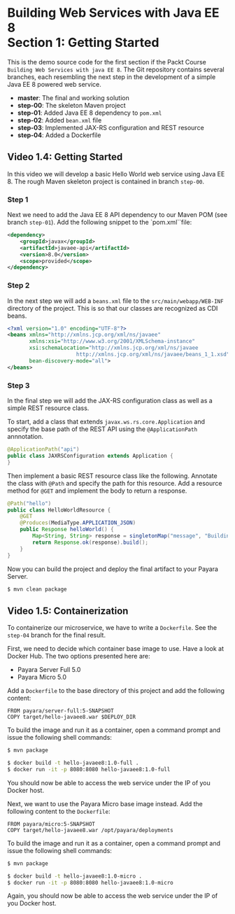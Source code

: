 # Building Web Services with Java EE 8<br>Section 1: Getting Started

This is the demo source code for the first section if the Packt Course `Building Web Services with java EE 8`.
The Git repository contains several branches, each resembling the next step in the development of a simple
Java EE 8 powered web service.

* **master**: The final and working solution
* **step-00**: The skeleton Maven project
* **step-01**: Added Java EE 8 dependency to `pom.xml`
* **step-02**: Added `bean.xml` file
* **step-03**: Implemented JAX-RS configuration and REST resource
* **step-04**: Added a Dockerfile

## Video 1.4: Getting Started

In this video we will develop a basic Hello World web service using Java EE 8. The rough
Maven skeleton project is contained in branch `step-00`.

### Step 1

Next we need to add the Java EE 8 API dependency to our Maven POM (see branch `step-01`).
Add the following snippet to the `pom.xml``file:

```xml
<dependency>
    <groupId>javax</groupId>
    <artifactId>javaee-api</artifactId>
    <version>8.0</version>
    <scope>provided</scope>
</dependency>
```

### Step 2

In the next step we will add a `beans.xml` file to the `src/main/webapp/WEB-INF` directory
of the project. This is so that our classes are recognized as CDI beans.

```xml
<?xml version="1.0" encoding="UTF-8"?>
<beans xmlns="http://xmlns.jcp.org/xml/ns/javaee"
       xmlns:xsi="http://www.w3.org/2001/XMLSchema-instance"
       xsi:schemaLocation="http://xmlns.jcp.org/xml/ns/javaee
                      http://xmlns.jcp.org/xml/ns/javaee/beans_1_1.xsd"
       bean-discovery-mode="all">
</beans>
```

### Step 3

In the final step we will add the JAX-RS configuration class as well as a simple
REST resource class.

To start, add a class that extends `javax.ws.rs.core.Application` and specify the
base path of the REST API using the `@ApplicationPath` annnotation.

```java
@ApplicationPath("api")
public class JAXRSConfiguration extends Application {
}
```

Then implement a basic REST resource class like the following. Annotate the class
with `@Path` and specify the path for this resource. Add a resource method for `@GET`
and implement the body to return a response.

```java
@Path("hello")
public class HelloWorldResource {
    @GET
    @Produces(MediaType.APPLICATION_JSON)
    public Response helloWorld() {
        Map<String, String> response = singletonMap("message", "Building Web Services with Java EE 8.");
        return Response.ok(response).build();
    }
}
```

Now you can build the project and deploy the final artifact to your Payara Server.

```bash
$ mvn clean package
```

## Video 1.5: Containerization

To containerize our microservice, we have to write a `Dockerfile`. See the `step-04`
branch for the final result.

First, we need to decide which container base image to use. Have a look at Docker Hub.
The two options presented here are:

* Payara Server Full 5.0
* Payara Micro 5.0

Add a `Dockerfile` to the base directory of this project and add the following content:

```
FROM payara/server-full:5-SNAPSHOT
COPY target/hello-javaee8.war $DEPLOY_DIR
```

To build the image and run it as a container, open a command prompt and issue the following
shell commands:
```bash
$ mvn package

$ docker build -t hello-javaee8:1.0-full .
$ docker run -it -p 8080:8080 hello-javaee8:1.0-full
```

You should now be able to access the web service under the IP of you Docker host.

Next, we want to use the Payara Micro base image instead. Add the following content to the `Dockerfile`:
```
FROM payara/micro:5-SNAPSHOT
COPY target/hello-javaee8.war /opt/payara/deployments
```

To build the image and run it as a container, open a command prompt and issue the following
shell commands:
```bash
$ mvn package

$ docker build -t hello-javaee8:1.0-micro .
$ docker run -it -p 8080:8080 hello-javaee8:1.0-micro
```

Again, you should now be able to access the web service under the IP of you Docker host.
